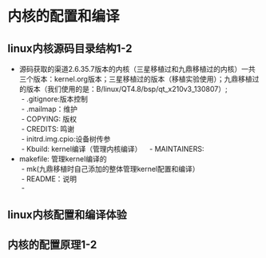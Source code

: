 # 内核的配置和编译  
## linux内核源码目录结构1-2  
  - 源码获取的渠道2.6.35.7版本的内核（三星移植过和九鼎移植过的内核）一共三个版本：kernel.org版本；三星移植过的版本（移植实验使用）；九鼎移植过的版本（我们使用的是：B/linux/QT4.8/bsp/qt_x210v3_130807）;  
  - .gitignore:版本控制  
  - .mailmap：维护  
  - COPYING: 版权  
  - CREDITS: 鸣谢  
  - initrd.img.cpio:设备树传参  
  - Kbuild: kernel编译（管理内核编译）  
  - MAINTAINERS:  
  - makefile: 管理kernel编译的  
  - mk(九鼎移植时自己添加的整体管理kernel配置和编译）  
  - README：说明  
  - 
## linux内核配置和编译体验   
###     
## 内核的配置原理1-2      
  

